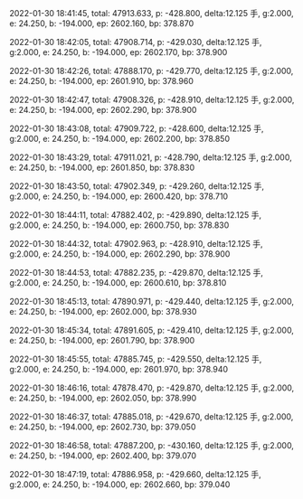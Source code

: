 2022-01-30 18:41:45, total: 47913.633, p: -428.800, delta:12.125 手, g:2.000, e: 24.250, b: -194.000, ep: 2602.160, bp: 378.870

2022-01-30 18:42:05, total: 47908.714, p: -429.030, delta:12.125 手, g:2.000, e: 24.250, b: -194.000, ep: 2602.170, bp: 378.900

2022-01-30 18:42:26, total: 47888.170, p: -429.770, delta:12.125 手, g:2.000, e: 24.250, b: -194.000, ep: 2601.910, bp: 378.960

2022-01-30 18:42:47, total: 47908.326, p: -428.910, delta:12.125 手, g:2.000, e: 24.250, b: -194.000, ep: 2602.290, bp: 378.900

2022-01-30 18:43:08, total: 47909.722, p: -428.600, delta:12.125 手, g:2.000, e: 24.250, b: -194.000, ep: 2602.200, bp: 378.850

2022-01-30 18:43:29, total: 47911.021, p: -428.790, delta:12.125 手, g:2.000, e: 24.250, b: -194.000, ep: 2601.850, bp: 378.830

2022-01-30 18:43:50, total: 47902.349, p: -429.260, delta:12.125 手, g:2.000, e: 24.250, b: -194.000, ep: 2600.420, bp: 378.710

2022-01-30 18:44:11, total: 47882.402, p: -429.890, delta:12.125 手, g:2.000, e: 24.250, b: -194.000, ep: 2600.750, bp: 378.830

2022-01-30 18:44:32, total: 47902.963, p: -428.910, delta:12.125 手, g:2.000, e: 24.250, b: -194.000, ep: 2602.290, bp: 378.900

2022-01-30 18:44:53, total: 47882.235, p: -429.870, delta:12.125 手, g:2.000, e: 24.250, b: -194.000, ep: 2600.610, bp: 378.810

2022-01-30 18:45:13, total: 47890.971, p: -429.440, delta:12.125 手, g:2.000, e: 24.250, b: -194.000, ep: 2602.000, bp: 378.930

2022-01-30 18:45:34, total: 47891.605, p: -429.410, delta:12.125 手, g:2.000, e: 24.250, b: -194.000, ep: 2601.790, bp: 378.900

2022-01-30 18:45:55, total: 47885.745, p: -429.550, delta:12.125 手, g:2.000, e: 24.250, b: -194.000, ep: 2601.970, bp: 378.940

2022-01-30 18:46:16, total: 47878.470, p: -429.870, delta:12.125 手, g:2.000, e: 24.250, b: -194.000, ep: 2602.050, bp: 378.990

2022-01-30 18:46:37, total: 47885.018, p: -429.670, delta:12.125 手, g:2.000, e: 24.250, b: -194.000, ep: 2602.730, bp: 379.050

2022-01-30 18:46:58, total: 47887.200, p: -430.160, delta:12.125 手, g:2.000, e: 24.250, b: -194.000, ep: 2602.400, bp: 379.070

2022-01-30 18:47:19, total: 47886.958, p: -429.660, delta:12.125 手, g:2.000, e: 24.250, b: -194.000, ep: 2602.660, bp: 379.040
